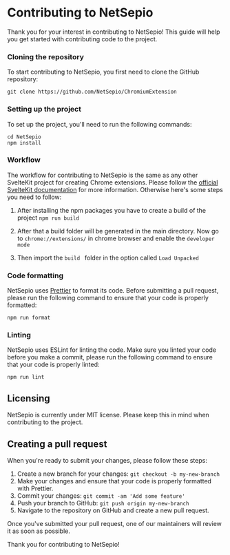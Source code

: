 # Contributing to NetSepio

Thank you for your interest in contributing to NetSepio! This guide will help you get started with contributing code to the project.

### Cloning the repository

To start contributing to NetSepio, you first need to clone the GitHub repository:

```
git clone https://github.com/NetSepio/ChromiumExtension
```

### Setting up the project

To set up the project, you'll need to run the following commands:

```
cd NetSepio
npm install
```

### Workflow

The workflow for contributing to NetSepio is the same as any other SvelteKit project for creating Chrome extensions. Please follow the [official SvelteKit documentation](https://kit.svelte.dev/docs/introduction) for more information. Otherwise here's some steps you need to follow:

1. After installing the npm packages you have to create a build of the project `npm run build`

2. After that a build folder will be generated in the main directory. Now go to `chrome://extensions/` in chrome browser and enable the `developer mode`

3. Then import the `build ` folder in the option called `Load Unpacked`

### Code formatting

NetSepio uses [Prettier](https://prettier.io/) to format its code. Before submitting a pull request, please run the following command to ensure that your code is properly formatted:

```
npm run format
```

### Linting

NetSepio uses ESLint for linting the code. Make sure you linted your code before you make a commit, please run the following command to ensure that your code is properly linted:

```
npm run lint
```

## Licensing

NetSepio is currently under MIT license. Please keep this in mind when contributing to the project.

## Creating a pull request

When you're ready to submit your changes, please follow these steps:

1. Create a new branch for your changes: `git checkout -b my-new-branch`
2. Make your changes and ensure that your code is properly formatted with Prettier.
3. Commit your changes: `git commit -am 'Add some feature'`
4. Push your branch to GitHub: `git push origin my-new-branch`
5. Navigate to the repository on GitHub and create a new pull request.

Once you've submitted your pull request, one of our maintainers will review it as soon as possible.

Thank you for contributing to NetSepio!
